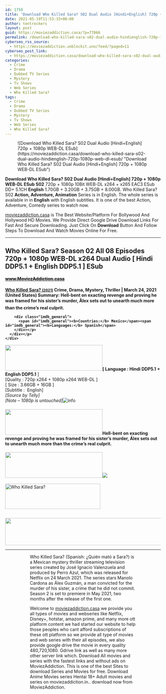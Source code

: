```yaml
---
id: 1758
title: 'Download Who Killed Sara? S02 Dual Audio [Hindi+English] 720p + 1080p WEB-DL ESub'
date: 2021-05-19T11:53:33+00:00
author: tentrockers
layout: post
guid: https://moviezaddiction.casa/?p=77866
permalink: /download-who-killed-sara-s02-dual-audio-hindienglish-720p-1080p-web-dl-esub/
cyberseo_rss_source:
  - https://moviezaddiction.unblockit.uno/feed/?paged=11
cyberseo_post_link:
  - https://moviezaddiction.casa/download-who-killed-sara-s02-dual-audio-hindienglish-720p-1080p-web-dl-esub/
categories:
  - Crime
  - Drama
  - Dubbed TV Series
  - Mystery
  - Tv Shows
  - Web Series
  - Who Killed Sara?
tags:
  - Crime
  - Drama
  - Dubbed TV Series
  - Mystery
  - Tv Shows
  - Web Series
  - Who Killed Sara?
---
```

<figure class="entry-thumbnail">![Download Who Killed Sara? S02 Dual Audio [Hindi+English] 720p + 1080p WEB-DL ESub](https://moviezaddiction.casa/download-who-killed-sara-s02-dual-audio-hindienglish-720p-1080p-web-dl-esub/ "Download Who Killed Sara? S02 Dual Audio [Hindi+English] 720p + 1080p WEB-DL ESub") </figure> 

**Download Who Killed Sara? S02 Dual Audio [Hindi+English] 720p + 1080p WEB-DL ESub S02**&nbsp;720p + 1080p 10Bit WEB-DL x264 + x265 EAC3 ESub DD+ 5.1CH **English** 1.70GB + 3.20GB + 3.75GB + 8.00GB. Who Killed Sara? S02&nbsp;**Action, Adventure, Animation** Series is in English. The whole series is available in in **English** with English subtitles. It is one of the best Action, Adventure, Comedy series to watch now.

[moviezaddiction.casa](https://moviezaddiction.casa/category/hollywood-movies/) is The Best Website/Platform For Bollywood And Hollywood HD Movies. We Provide Direct Google Drive Download Links For Fast And Secure Downloading. Just Click On **Download** Button And Follow Steps To Download And Watch Movies Online For Free.

* * *

## <span>Who Killed Sara? Season 02 All 08 Episodes 720p + 1080p WEB-DL x264 Dual Audio [ Hindi DDP5.1 + English DDP5.1 ] ESub</span>

#### <span>~~www.MoviezAddiction.casa~~ </span><span><b></p> 

<div class="imdb_container">
  <div>
    <div class="imdb_dark">
      <div class="imdb_right">
        <span id="movie_title"><a href="https://www.imdb.com/title/tt11937816" target="_blank" rel="noopener">Who Killed Sara?<small> (2021)</small></a></span> <span id="genres">Crime, Drama, Mystery, Thriller | March 24, 2021 (United States)</span> <span id="summary"><b>Summary: </b>Hell-bent on exacting revenge and proving he was framed for his sister&#8217;s murder, Ãlex sets out to unearth much more than the crime&#8217;s real culprit.</span> </p> 
        
        <div class="imdb_general">
          <span id="imdb_general"><b>Countries:</b> Mexico</span><span id="imdb_general"><b>Languages:</b> Spanish</span>
        </div></p>
      </div></p>
    </div>
  </div>
</div>

<p>
  </b></span><img loading="lazy" class="aligncenter" src="https://moviezaddiction.casa/wp-content/uploads/2018/02/Media-Info.png?zoom=0.8099999785423279&resize=315%2C83&ssl=1" width="315" height="83" /><span><span><strong>[ Language : Hindi DDP5.1 + English DDP5.1</strong>&nbsp;]</span><br /><span>[Quality : 720p x264 + 1080p x264 WEB-DL ]</span><br /><span>[ Size : 3.66GB + 16GB ]</span><br /><span>[Subtitle :&nbsp; English]<br /></span><em>[Source by Telly</em><em>]<br /></em></span><span><em>[Note – 1080p is untouched</em><em>]</em></span><img class="aligncenter" src="https://1.bp.blogspot.com/-1EIwqQp90X4/YI2HrisNUwI/AAAAAAAACjQ/SnsoR_8BQ8wPTBxLJCQzsWd2M1Qv4VOQwCLcBGAsYHQ/s0/AusysgD.png" alt="info" usemap="#workmap" />
</p>

<map name="workmap">
  <area alt="imdb" coords="0,0,80,40" shape="rect" href="https://www.imdb.com/title/tt11937816/" target="_blank" />
  
  <area alt="youtube" coords="100,0,180,40" shape="rect" href="https://www.youtube.com/watch?v=8ctRjR_DWAg" target="_blank" />
</map></h4> 

<h4 class="firstHeading">
  <img loading="lazy" class="aligncenter" src="https://moviezaddiction.casa//wp-content/uploads/2018/02/Plot.jpeg?zoom=0.8099999785423279&resize=315%2C83&ssl=1" width="315" height="83" /><span>Hell-bent on exacting revenge and proving he was framed for his sister’s murder, Álex sets out to unearth much more than the crime’s real culprit.</span>
</h4>

<div class="wp-block-image">
  <h4 class="aligncenter">
    <img loading="lazy" class="aligncenter" src="https://moviezaddiction.casa/wp-content/uploads/2018/02/Screenshots-Button.png?zoom=0.8099999785423279&resize=315%2C83&ssl=1" width="315" height="83" /><img src="https://1.bp.blogspot.com/-NctH4q-gNQg/YKT6xOw1p6I/AAAAAAAAABA/3WvQt7HTqn8Lf-xsSLNVUR6K96GTYHW3gCLcBGAsYHQ/s16000/Who%2BKilled%2BSara%2BS02E01%2B%255B%2BThe%2BTwo%2BFaces%2Bof%2BSara%2B%255D%2B%2B720p%2BWEB-DL%2Bx264%2BDual%2BAudio%2B%255B%2BHindi%2BHE-AAC5.1%2B%252B%2BEnglish%2BHE-AAC5.1%2B%255D%2BESub%2B%255BWww.MoviezAddiction.casa%255D_s.jpg" />
  </h4></p>
</div>

<p>
  <img loading="lazy" class="aligncenter" src="https://moviezaddiction.casa//wp-content/uploads/2018/02/Download-Button-1.png?zoom=0.8099999785423279&resize=300%2C80&ssl=1" alt="Who Killed Sara? " width="308" height="82" />
</p>

<h2>
</h2>

<p>
  <img loading="lazy" class="aligncenter" src="https://moviezaddiction.casa//wp-content/uploads/2017/11/cooltext264331638999588.gif" width="675" height="88" />
</p>

<hr />

<div class="wp-block-image">
  <figure class="aligncenter"> <figure class="aligncenter"> 
  
  <p>
    Who Killed Sara? (Spanish: ¿Quién mató a Sara?) is a Mexican mystery thriller streaming television series created by José Ignacio Valenzuela and produced by Perro Azul, which was released for Netflix on 24 March 2021. The series stars Manolo Cardona as Álex Guzmán, a man convicted for the murder of his sister, a crime that he did not commit. Season 2 is set to premiere in May 2021, two months after the release of the first one.
  </p>
  
  <p>
    Welcome to <a href="https://moviezaddiction.casa/category/hollywood-movies/">moviezaddiction.casa</a> we provide you all types of movies and webseries like Netflix, Disney+, hotstar, amazon prime, and many more ott platform content we had started our website to help those peoples who cant afford subscriptions of these ott platform so we provide all type of movies and web series with their all episodes, we also provide google drive the movie in every quality 480,720,1080. Gdrive link as well as many more other server link which. Download All movies and series with the fastest links and without ads on MoviezAddiction. This is one of the best Sites to download Series and Movies for free. Download Anime Movies series Hentai 18+ Adult movies and series on moviezaddiction.in.. download now from MoviezAddiction.
  </p></figure> 
  
  <p>
    <img class="aligncenter" src="https://moviezaddiction.casa/download-who-killed-sara-s02-dual-audio-hindienglish-720p-1080p-web-dl-esub/moviezaddiction.casa/links/wp-content/uploads/2017/11/cooltext264331638999588.gif" alt />
  </p></figure>
</div>
